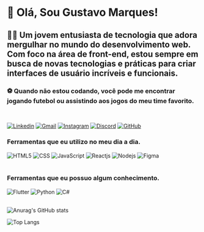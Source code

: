 # 👋 Olá, Sou Gustavo Marques!

 ## 👨‍💻 Um jovem entusiasta de tecnologia que adora mergulhar no mundo do desenvolvimento web. Com foco na área de front-end, estou sempre em busca de novas tecnologias e práticas para criar interfaces de usuário incríveis e funcionais.

### ⚽ Quando não estou codando, você pode me encontrar jogando futebol ou assistindo aos jogos do meu time favorito.

<br>

[![Linkedin](https://img.shields.io/badge/LinkedIn-0077B5?style=for-the-badge&logo=linkedin&logoColor=white)](https://www.linkedin.com/in/gu-marques/)
[![Gmail](https://img.shields.io/badge/Gmail-D14836?style=for-the-badge&logo=gmail&logoColor=white)]()
[![Instagram](https://img.shields.io/badge/Instagram-%23E4405F.svg?style=for-the-badge&logo=Instagram&logoColor=white)](https://www.instagram.com/marquesgk_/)
[![Discord](https://img.shields.io/badge/Discord-7289DA?style=for-the-badge&logo=discord&logoColor=white)]()
[![GitHub](https://img.shields.io/badge/GitHub-100000?style=for-the-badge&logo=github&logoColor=white)](https://github.com/marquesTI)

### Ferramentas que eu utilizo no meu dia a dia.
<div>
    <img align="center" alt="HTML5" src="https://img.shields.io/badge/HTML5-E34F26?style=for-the-badge&logo=html5&logoColor=white" />
    <img align="center" alt="CSS" src="https://img.shields.io/badge/CSS3-1572B6?style=for-the-badge&logo=css3&logoColor=white" />
    <img align="center" alt="JavaScript" src="https://img.shields.io/badge/JavaScript-F7DF1E?style=for-the-badge&logo=javascript&logoColor=black" />
    <img align="center" alt="Reactjs" src="https://img.shields.io/badge/React-20232A?style=for-the-badge&logo=react&logoColor=61DAFB" />
    <img align="center" alt="Nodejs" src="https://img.shields.io/badge/Node.js-43853D?style=for-the-badge&logo=node.js&logoColor=white" />
    <img align="center" alt="Figma" src="https://img.shields.io/badge/Figma-F24E1E?style=for-the-badge&logo=figma&logoColor=white" />
</div>

<br>

### Ferramentas que eu possuo algum conhecimento.
<div>
    <img align="center" alt="Flutter" src="https://img.shields.io/badge/MySQL-00000F?style=for-the-badge&logo=mysql&logoColor=white" />
    <img align="center" alt="Python" src="https://img.shields.io/badge/Python-3776AB?style=for-the-badge&logo=python&logoColor=white" />
    <img align="center" alt="C#" src="https://img.shields.io/badge/C%23-239120?style=for-the-badge&logo=c-sharp&logoColor=white" />
</div>

<br>

![Anurag's GitHub stats](https://github-readme-stats.vercel.app/api?username=marquesTI&show_icons=true&theme=radical&border_color=2e343b)

![Top Langs](https://github-readme-stats.vercel.app/api/top-langs/?username=marquesTI&layout=compact&theme=radical&text_color=fffefe&border_color=2e343b)



